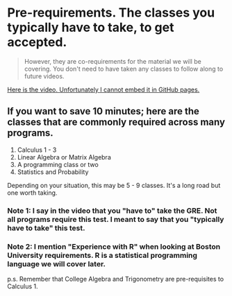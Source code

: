 # Pre-requirements. The classes you typically have to take, to get accepted.
> However, they are co-requirements for the material we will be covering. You don't need to have taken any classes to follow along to future videos.

[Here is the video. Unfortunately I cannot embed it in GitHub pages.](https://www.youtube.com/watch?v=bQwryJPHtzY)

## If you want to save 10 minutes; here are the classes that are commonly required across many programs.

1. Calculus 1 - 3
2. Linear Algebra or Matrix Algebra
3. A programming class or two
4. Statistics and Probability

Depending on your situation, this may be 5 - 9 classes. It's a long road but one worth taking.

### Note 1: I say in the video that you "have to" take the GRE. Not all programs require this test. I meant to say that you "typically have to take" this test.

### Note 2: I mention "Experience with R" when looking at Boston University requirements. R is a statistical programming language we will cover later.

p.s. Remember that College Algebra and Trigonometry are pre-requisites to Calculus 1.
